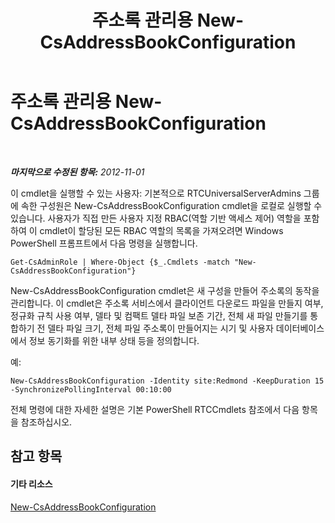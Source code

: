 ﻿---
title: 주소록 관리용 New-CsAddressBookConfiguration
TOCTitle: 주소록 관리용 New-CsAddressBookConfiguration
ms:assetid: a58ddc8c-ae04-4141-b69e-e45374a67d72
ms:mtpsurl: https://technet.microsoft.com/ko-kr/library/Gg429718(v=OCS.15)
ms:contentKeyID: 49304621
ms.date: 08/24/2015
mtps_version: v=OCS.15
ms.translationtype: HT
---

# 주소록 관리용 New-CsAddressBookConfiguration

 

_**마지막으로 수정된 항목:** 2012-11-01_

이 cmdlet을 실행할 수 있는 사용자: 기본적으로 RTCUniversalServerAdmins 그룹에 속한 구성원은 New-CsAddressBookConfiguration cmdlet을 로컬로 실행할 수 있습니다. 사용자가 직접 만든 사용자 지정 RBAC(역할 기반 액세스 제어) 역할을 포함하여 이 cmdlet이 할당된 모든 RBAC 역할의 목록을 가져오려면 Windows PowerShell 프롬프트에서 다음 명령을 실행합니다.

    Get-CsAdminRole | Where-Object {$_.Cmdlets -match "New-CsAddressBookConfiguration"}

New-CsAddressBookConfiguration cmdlet은 새 구성을 만들어 주소록의 동작을 관리합니다. 이 cmdlet은 주소록 서비스에서 클라이언트 다운로드 파일을 만들지 여부, 정규화 규칙 사용 여부, 델타 및 컴팩트 델타 파일 보존 기간, 전체 새 파일 만들기를 통합하기 전 델타 파일 크기, 전체 파일 주소록이 만들어지는 시기 및 사용자 데이터베이스에서 정보 동기화를 위한 내부 상태 등을 정의합니다.

예:

    New-CsAddressBookConfiguration -Identity site:Redmond -KeepDuration 15 -SynchronizePollingInterval 00:10:00

전체 명령에 대한 자세한 설명은 기본 PowerShell RTCCmdlets 참조에서 다음 항목을 참조하십시오.

## 참고 항목

#### 기타 리소스

[New-CsAddressBookConfiguration](https://docs.microsoft.com/en-us/powershell/module/skype/New-CsAddressBookConfiguration)

